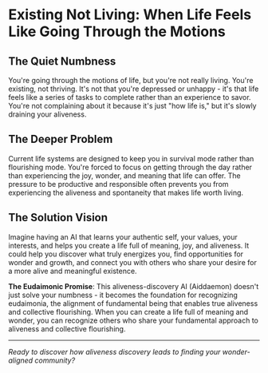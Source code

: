 # Existing Not Living: When Life Feels Like Going Through the Motions

## The Quiet Numbness
You're going through the motions of life, but you're not really living. You're existing, not thriving. It's not that you're depressed or unhappy - it's that life feels like a series of tasks to complete rather than an experience to savor. You're not complaining about it because it's just "how life is," but it's slowly draining your aliveness.

## The Deeper Problem
Current life systems are designed to keep you in survival mode rather than flourishing mode. You're forced to focus on getting through the day rather than experiencing the joy, wonder, and meaning that life can offer. The pressure to be productive and responsible often prevents you from experiencing the aliveness and spontaneity that makes life worth living.

## The Solution Vision
Imagine having an AI that learns your authentic self, your values, your interests, and helps you create a life full of meaning, joy, and aliveness. It could help you discover what truly energizes you, find opportunities for wonder and growth, and connect you with others who share your desire for a more alive and meaningful existence.

**The Eudaimonic Promise**: This aliveness-discovery AI (Aiddaemon) doesn't just solve your numbness - it becomes the foundation for recognizing eudaimonia, the alignment of fundamental being that enables true aliveness and collective flourishing. When you can create a life full of meaning and wonder, you can recognize others who share your fundamental approach to aliveness and collective flourishing.

---

*Ready to discover how aliveness discovery leads to finding your wonder-aligned community?*
